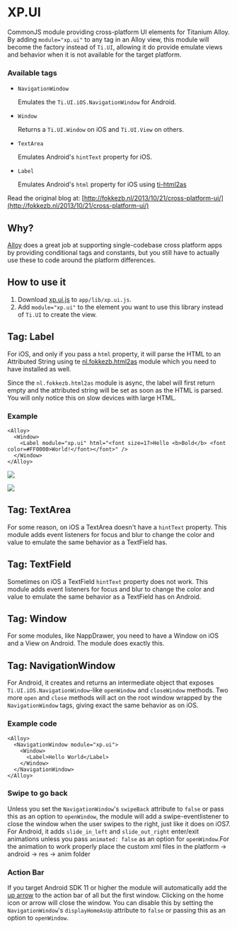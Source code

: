 # XP.UI
CommonJS module providing cross-platform UI elements for Titanium Alloy. By adding `module="xp.ui"` to any tag in an Alloy view, this module will become the factory instead of `Ti.UI`, allowing it do provide emulate views and behavior when it is not available for the target platform.

### Available tags

* `NavigationWindow`

    Emulates the `Ti.UI.iOS.NavigationWindow` for Android.
* `Window`

    Returns a `Ti.UI.Window` on iOS and `Ti.UI.View` on others.
* `TextArea`

    Emulates Android's `hintText` property for iOS.
* `Label`

    Emulates Android's `html` property for iOS using [ti-html2as](http://github.com/fokkezb/ti-html2as)

Read the original blog at: [http://fokkezb.nl/2013/10/21/cross-platform-ui/](http://fokkezb.nl/2013/10/21/cross-platform-ui/)

## Why?
[Alloy](http://projects.appcelerator.com/alloy/docs/Alloy-bootstrap/index.html) does a great job at supporting single-codebase cross platform apps by providing conditional tags and constants, but you still have to actually use these to code around the platform differences.

## How to use it

1. Download [xp.ui.js](https://github.com/FokkeZB/UTiL/blob/master/xp.ui/xp.ui.js) to `app/lib/xp.ui.js`.
3. Add `module="xp.ui"` to the element you want to use this library instead of `Ti.UI` to create the view.

## Tag: Label

For iOS, and only if you pass a `html` property, it will parse the HTML to an Attributed String using te [nl.fokkezb.html2as](http://github.com/fokkezb/ti-html2as) module which you need to have installed as well.

Since the `nl.fokkezb.html2as` module is async, the label will first return empty and the attributed string will be set as soon as the HTML is parsed. You will only notice this on slow devices with large HTML.

### Example

```
<Alloy>
  <Window>
    <Label module="xp.ui" html="<font size=17>Hello <b>Bold</b> <font color=#FF0000>World!</font></font>" />
  </Window>
</Alloy>
```

![](html2as-android.png)

![](html2as-ios.png)

## Tag: TextArea

For some reason, on iOS a TextArea doesn't have a `hintText` property. This module adds event listeners for focus and blur to change the color and value to emulate the same behavior as a TextField has.

## Tag: TextField

Sometimes on iOS a TextField `hintText` property does not work. This module adds event listeners for focus and blur to change the color and value to emulate the same behavior as a TextField has on Android.

## Tag: Window

For some modules, like NappDrawer, you need to have a Window on iOS and a View on Android. The module does exactly this.

## Tag: NavigationWindow

For Android, it creates and returns an intermediate object that exposes `Ti.UI.iOS.NavigationWindow`-like `openWindow` and `closeWindow` methods. Two more `open` and `close` methods will act on the root window wrapped by the `NavigationWindow` tags, giving exact the same behavior as on iOS.

### Example code

```
<Alloy>
  <NavigationWindow module="xp.ui">
    <Window>
      <Label>Hello World</Label>
    </Window>
  </NavigationWindow>
</Alloy>
```

### Swipe to go back
Unless you set the `NavigationWindow`'s `swipeBack` attribute to `false` or pass this as an option to `openWindow`, the module will add a swipe-eventlistener to close the window when the user swipes to the right, just like it does on iOS7. For Android, it adds `slide_in_left` and `slide_out_right` enter/exit animations unless you pass `animated: false` as an option for `openWindow`.For the animation to work properly place the custom xml files in the platform -> android -> res -> anim folder

### Action Bar
If you target Android SDK 11 or higher the module will automatically add the [up arrow](http://developer.android.com/training/implementing-navigation/ancestral.html) to the action bar of all but the first window. Clicking on the home icon or arrow will close the window. You can disable this by setting the `NavigationWindow`'s `displayHomeAsUp` attribute to `false` or passing this as an option to `openWindow`.

